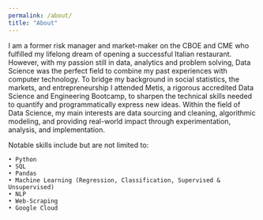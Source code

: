 ```yaml
---
permalink: /about/
title: "About"
---
```


I am a former risk manager and market-maker on the CBOE and CME who fulfilled my lifelong dream of opening a successful Italian restaurant. However, with my passion still in data, analytics and problem solving, Data Science was the perfect field to combine my past experiences with computer technology. To bridge my background in social statistics, the markets, and entrepreneurship I attended Metis, a rigorous accredited Data Science and Engineering Bootcamp, to sharpen the technical skills needed to quantify and programmatically express new ideas. Within the field of Data Science, my main interests are data sourcing and cleaning, algorithmic modeling, and providing real-world impact through experimentation, analysis, and implementation.

Notable skills include but are not limited to:

    • Python
    • SQL
    • Pandas
    • Machine Learning (Regression, Classification, Supervised & Unsupervised)
    • NLP
    • Web-Scraping
    • Google Cloud
